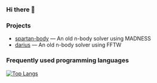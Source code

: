 ### Hi there 👋

### Projects
- [spartan-body](https://github.com/hsolleder/spartan-body) — An old n-body solver using MADNESS
- [darius](https://github.com/hsolleder/darius) — An old n-body solver using FFTW

### Frequently used programming languages

[![Top Langs](https://github-readme-stats.vercel.app/api/top-langs/?username=hsolleder&layout=compact)](https://github.com/hsolleder)

<!--
**hsolleder/hsolleder** is a ✨ _special_ ✨ repository because its `README.md` (this file) appears on your GitHub profile.

Here are some ideas to get you started:

- 🔭 I’m currently working on ...
- 🌱 I’m currently learning ...
- 👯 I’m looking to collaborate on ...
- 🤔 I’m looking for help with ...
- 💬 Ask me about ...
- 📫 How to reach me: ...
- 😄 Pronouns: ...
- ⚡ Fun fact: ...
-->
